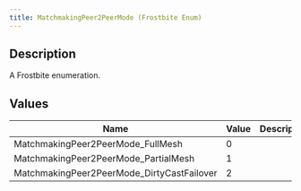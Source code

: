 ```yaml
---
title: MatchmakingPeer2PeerMode (Frostbite Enum)
---
```

## Description

A Frostbite enumeration.

## Values

| Name                                        | Value | Description |
| ------------------------------------------- | ----- | ----------- |
| MatchmakingPeer2PeerMode\_FullMesh          | 0     |             |
| MatchmakingPeer2PeerMode\_PartialMesh       | 1     |             |
| MatchmakingPeer2PeerMode\_DirtyCastFailover | 2     |             |
